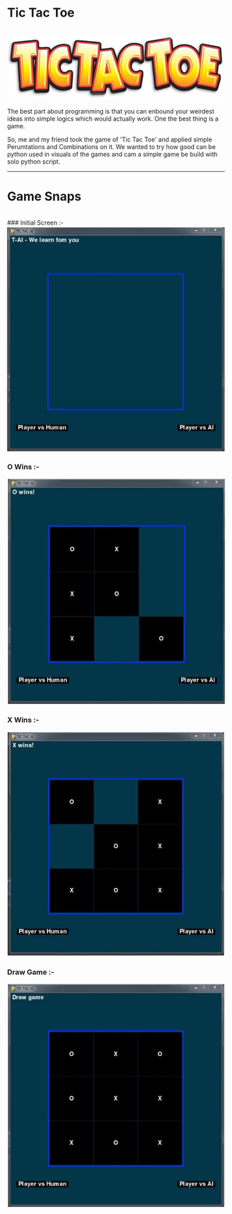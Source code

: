# Tic Tac Toe
</br>
<img src = "https://github.com/prithvi-sharma/Projects/blob/master/Tic%20Tac%20Toe%20Python/Images/Main%20Page.jpg">
</br></br>
The best part about programming is that you can enbound your weirdest ideas into simple logics which would actually work. One the best thing is a game.

So, me and my friend took the game of 'Tic Tac Toe' and applied simple Perumtations and Combinations on it. We wanted to try how good can be python used in visuals of the games and cam a simple game be build with solo python script.
<hr>

# Game Snaps
</br>
### Initial Screen :-
<img src = "https://github.com/prithvi-sharma/Projects/blob/master/Tic%20Tac%20Toe%20Python/2.Initial%20Screen.JPG">

### O Wins :-
<img src = "https://github.com/prithvi-sharma/Projects/blob/master/Tic%20Tac%20Toe%20Python/3.O%20wins.JPG">

### X Wins :-
<img src = "https://github.com/prithvi-sharma/Projects/blob/master/Tic%20Tac%20Toe%20Python/4.X%20wins.JPG">

### Draw Game :-
<img src = "https://github.com/prithvi-sharma/Projects/blob/master/Tic%20Tac%20Toe%20Python/5.Draw.JPG">
